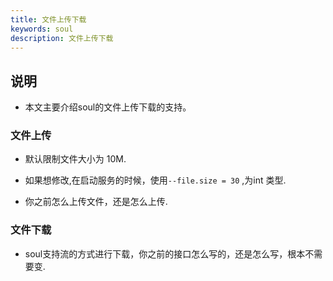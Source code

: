 ```yaml
---
title: 文件上传下载
keywords: soul
description: 文件上传下载
---
```




## 说明

* 本文主要介绍soul的文件上传下载的支持。


###  文件上传

*  默认限制文件大小为 10M.

* 如果想修改,在启动服务的时候，使用`--file.size = 30`  ,为int 类型.

* 你之前怎么上传文件，还是怎么上传.

###  文件下载

* soul支持流的方式进行下载，你之前的接口怎么写的，还是怎么写，根本不需要变.



